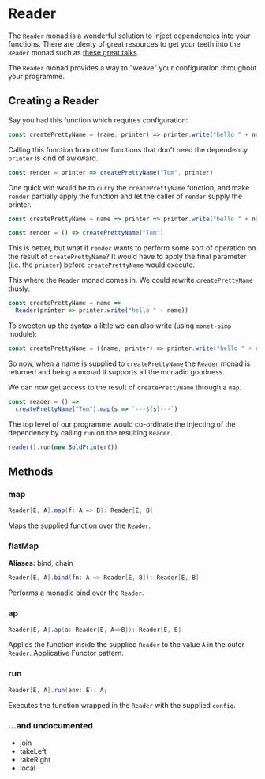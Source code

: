 # Reader

The `Reader` monad is a wonderful solution to inject dependencies into your functions. There are plenty of great resources to get your teeth into the `Reader` monad such as [these great talks](http://functionaltalks.org/tag/reader-monad/).

The `Reader` monad provides a way to "weave" your configuration throughout your programme.

## Creating a Reader

Say you had this function which requires configuration:

```javascript
const createPrettyName = (name, printer) => printer.write("hello " + name)
```

Calling this function from other functions that don't need the dependency `printer` is kind of awkward.

```javascript
const render = printer => createPrettyName("Tom", printer)
```

One quick win would be to `curry` the `createPrettyName` function, and make `render` partially apply the function and let the caller of
`render` supply the printer.

```javascript
const createPrettyName = name => printer => printer.write("hello " + name)

const render = () => createPrettyName("Tom")
```

This is better, but what if `render` wants to perform some sort of operation on the result of `createPrettyName`? It would have to apply
the final parameter (i.e. the `printer`) before `createPrettyName` would execute.

This where the `Reader` monad comes in. We could rewrite `createPrettyName` thusly:

```javascript
const createPrettyName = name =>
  Reader(printer => printer.write("hello " + name))
```

To sweeten up the syntax a little we can also write (using `monet-pimp` module):

```javascript
const createPrettyName = ((name, printer) => printer.write("hello " + name)).reader()
```

So now, when a name is supplied to `createPrettyName` the `Reader` monad is returned and being a monad it supports all the monadic goodness.

We can now get access to the result of `createPrettyName` through a `map`.

```javascript
const reader = () =>
  createPrettyName("Tom").map(s => `---${s}---`)
```

The top level of our programme would co-ordinate the injecting of the dependency by calling `run` on the resulting `Reader.`

```javascript
reader().run(new BoldPrinter())
````

## Methods

### map

```scala
Reader[E, A].map(f: A => B): Reader[E, B]
```

Maps the supplied function over the `Reader`.

### flatMap

**Aliases:** bind, chain

```scala
Reader[E, A].bind(fn: A => Reader[E, B]): Reader[E, B]
```

Performs a monadic bind over the `Reader`.

### ap

```scala
Reader[E, A].ap(a: Reader[E, A=>B]): Reader[E, B]
```

Applies the function inside the supplied `Reader` to the value `A` in the outer `Reader`. Applicative Functor pattern.

### run

```scala
Reader[E, A].run(env: E): A;
```

Executes the function wrapped in the `Reader` with the supplied `config`.

### ...and undocumented
- join
- takeLeft
- takeRight
- local
